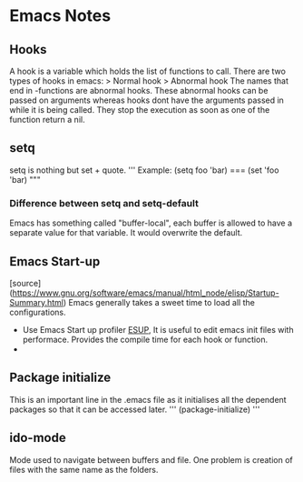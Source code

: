# Emacs Notes

## Hooks
 A hook is a variable which holds the list of functions to call. There are two types of hooks in emacs:
    > Normal hook
    > Abnormal hook
 The names that end in -functions are abnormal hooks. These abnormal hooks can be passed on arguments whereas hooks dont have the arguments passed in while it is being called. They stop the execution as soon as one of the function return a nil. 
 
## setq
setq is nothing but set + quote. 
''' Example:
	(setq foo 'bar) === (set 'foo 'bar)
"""
### Difference between setq and setq-default
Emacs has something called "buffer-local", each buffer is allowed to have a separate value for that variable. It would overwrite the default. 

## Emacs Start-up 
[source] (https://www.gnu.org/software/emacs/manual/html_node/elisp/Startup-Summary.html)
Emacs generally takes a sweet time to load all the configurations. 

* Use Emacs Start up profiler [ESUP](https://github.com/jschaf/esup), It is useful to edit emacs init files with performace. Provides the compile time for each hook or function. 
* 

## Package initialize
This is an important line in the .emacs file as it initialises all the dependent packages so that it can be accessed later. 
'''
(package-initialize)
'''

## ido-mode 
Mode used to navigate between buffers and file. One problem is creation of files with the same name as the folders. 



